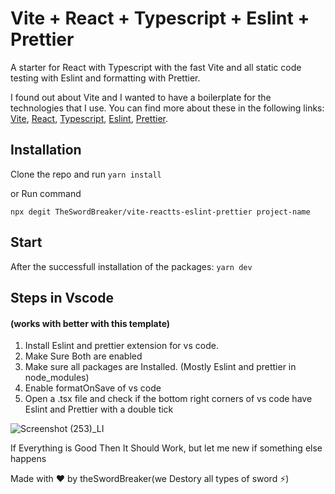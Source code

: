 # Vite + React + Typescript + Eslint + Prettier

A starter for React with Typescript with the fast Vite and all static code testing with Eslint and formatting with Prettier.

I found out about Vite and I wanted to have a boilerplate for the technologies that I use. You can find more about these in the following links: [Vite](https://github.com/vitejs/vite), [React](https://reactjs.org/), [Typescript](https://www.typescriptlang.org/), [Eslint](https://eslint.org/), [Prettier](https://prettier.io/).

## Installation

Clone the repo and run `yarn install`

or Run command

```
npx degit TheSwordBreaker/vite-reactts-eslint-prettier project-name
```

## Start

After the successfull installation of the packages: `yarn dev`

## Steps in Vscode

#### (works with better with this template)

1. Install Eslint and prettier extension for vs code.
2. Make Sure Both are enabled
3. Make sure all packages are Installed. (Mostly Eslint and prettier in node_modules)
4. Enable formatOnSave of vs code
5. Open a .tsx file and check if the bottom right corners of vs code have Eslint and Prettier with a double tick

![Screenshot (253)_LI](https://user-images.githubusercontent.com/52120562/162486286-7383a737-d555-4f9b-a4dd-c4a81deb7b96.jpg)

If Everything is Good Then It Should Work, but let me new if something else happens

Made with ❤️ by theSwordBreaker(we Destory all types of sword ⚡)
